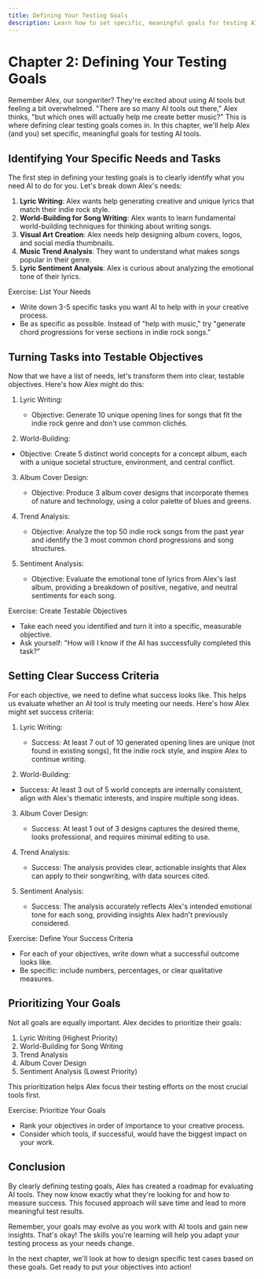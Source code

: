 ```yaml
---
title: Defining Your Testing Goals
description: Learn how to set specific, meaningful goals for testing AI tools in your creative process.
---
```


# Chapter 2: Defining Your Testing Goals

Remember Alex, our songwriter? They're excited about using AI tools but feeling a bit overwhelmed. "There are so many AI tools out there," Alex thinks, "but which ones will actually help me create better music?" This is where defining clear testing goals comes in. In this chapter, we'll help Alex (and you) set specific, meaningful goals for testing AI tools.

## Identifying Your Specific Needs and Tasks

The first step in defining your testing goals is to clearly identify what you need AI to do for you. Let's break down Alex's needs:

1. **Lyric Writing**: Alex wants help generating creative and unique lyrics that match their indie rock style.
2. **World-Building for Song Writing**: Alex wants to learn fundamental world-building techniques for thinking about writing songs.
3. **Visual Art Creation**: Alex needs help designing album covers, logos, and social media thumbnails.
4. **Music Trend Analysis**: They want to understand what makes songs popular in their genre.
5. **Lyric Sentiment Analysis**: Alex is curious about analyzing the emotional tone of their lyrics.

Exercise: List Your Needs
- Write down 3-5 specific tasks you want AI to help with in your creative process.
- Be as specific as possible. Instead of "help with music," try "generate chord progressions for verse sections in indie rock songs."

## Turning Tasks into Testable Objectives

Now that we have a list of needs, let's transform them into clear, testable objectives. Here's how Alex might do this:

1. Lyric Writing:
   - Objective: Generate 10 unique opening lines for songs that fit the indie rock genre and don't use common clichés.

2. World-Building:
- Objective: Create 5 distinct world concepts for a concept album, each with a unique societal structure, environment, and central conflict.

3. Album Cover Design:
   - Objective: Produce 3 album cover designs that incorporate themes of nature and technology, using a color palette of blues and greens.

4. Trend Analysis:
   - Objective: Analyze the top 50 indie rock songs from the past year and identify the 3 most common chord progressions and song structures.

5. Sentiment Analysis:
   - Objective: Evaluate the emotional tone of lyrics from Alex's last album, providing a breakdown of positive, negative, and neutral sentiments for each song.

Exercise: Create Testable Objectives
- Take each need you identified and turn it into a specific, measurable objective.
- Ask yourself: "How will I know if the AI has successfully completed this task?"

## Setting Clear Success Criteria

For each objective, we need to define what success looks like. This helps us evaluate whether an AI tool is truly meeting our needs. Here's how Alex might set success criteria:

1. Lyric Writing:
   - Success: At least 7 out of 10 generated opening lines are unique (not found in existing songs), fit the indie rock style, and inspire Alex to continue writing.

2. World-Building:
- Success: At least 3 out of 5 world concepts are internally consistent, align with Alex's thematic interests, and inspire multiple song ideas.

3. Album Cover Design:
   - Success: At least 1 out of 3 designs captures the desired theme, looks professional, and requires minimal editing to use.

4. Trend Analysis:
   - Success: The analysis provides clear, actionable insights that Alex can apply to their songwriting, with data sources cited.

5. Sentiment Analysis:
   - Success: The analysis accurately reflects Alex's intended emotional tone for each song, providing insights Alex hadn't previously considered.

Exercise: Define Your Success Criteria
- For each of your objectives, write down what a successful outcome looks like.
- Be specific: include numbers, percentages, or clear qualitative measures.

## Prioritizing Your Goals

Not all goals are equally important. Alex decides to prioritize their goals:

1. Lyric Writing (Highest Priority)
2. World-Building for Song Writing
3. Trend Analysis
4. Album Cover Design
5. Sentiment Analysis (Lowest Priority)

This prioritization helps Alex focus their testing efforts on the most crucial tools first.

Exercise: Prioritize Your Goals
- Rank your objectives in order of importance to your creative process.
- Consider which tools, if successful, would have the biggest impact on your work.

## Conclusion

By clearly defining testing goals, Alex has created a roadmap for evaluating AI tools. They now know exactly what they're looking for and how to measure success. This focused approach will save time and lead to more meaningful test results.

Remember, your goals may evolve as you work with AI tools and gain new insights. That's okay! The skills you're learning will help you adapt your testing process as your needs change.

In the next chapter, we'll look at how to design specific test cases based on these goals. Get ready to put your objectives into action!